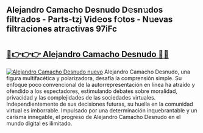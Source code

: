 ## Alejandro Camacho Desnudo D𝚎sn𝚞dos filtr𝚊dos - Parts-tzj Vid𝚎os f𝚘tos - N𝚞evas filtr𝚊ciones atr𝚊ctivas 97iFc

# <h2><a href="http://mb8mc7.tromn.icu/?c=Alejandro+Camacho+Desnudo">🔗👉👉👉 Alejandro Camacho Desnudo 🔗🔗</a></h2>

[![Alejandro Camacho Desnudo nuevo](https://i.imgur.com/pEAQMta.gif)](http://mb8mc7.tromn.icu/?c=Alejandro+Camacho+Desnudo)
Alejandro Camacho Desnudo, una figura multifacética y polarizadora, desafía la comprensión simple. Su enfoque poco convencional de la autorrepresentación en línea ha atraído y ofendido a los espectadores, estimulando debates sobre moralidad, privacidad y las complejidades de las sociedades virtuales. Independientemente de sus decisiones futuras, su huella en la comunidad virtual es imborrable. Impulsado por una determinación inquebrantable y un carisma innegable, el progreso de Alejandro Camacho Desnudo en el mundo digital es ilimitado.
